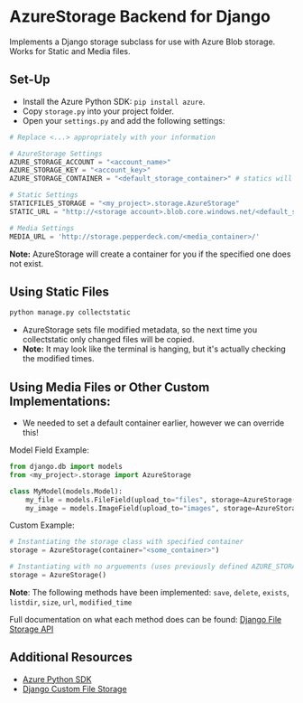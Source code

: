 # AzureStorage Backend for Django
Implements a Django storage subclass for use with Azure Blob storage.
Works for Static and Media files.

## Set-Up
- Install the Azure Python SDK: `pip install azure`.
- Copy `storage.py` into your project folder.
- Open your `settings.py` and add the following settings:

```python
# Replace <...> appropriately with your information

# AzureStorage Settings
AZURE_STORAGE_ACCOUNT = "<account_name>"
AZURE_STORAGE_KEY = "<account_key>"
AZURE_STORAGE_CONTAINER = "<default_storage_container>" # statics will use this container

# Static Settings
STATICFILES_STORAGE = "<my_project>.storage.AzureStorage"
STATIC_URL = "http://<storage account>.blob.core.windows.net/<default_storage_container>/"

# Media Settings
MEDIA_URL = 'http://storage.pepperdeck.com/<media_container>/'
```

**Note:** AzureStorage will create a container for you if the specified one does not exist.

## Using Static Files
```bash
python manage.py collectstatic
```
- AzureStorage sets file modified metadata, so the next time you collectstatic only changed files will be copied.
- **Note:** It may look like the terminal is hanging, but it's actually checking the modified times.

## Using Media Files or Other Custom Implementations:

- We needed to set a default container earlier, however we can override this!

Model Field Example:
```python
from django.db import models
from <my_project>.storage import AzureStorage

class MyModel(models.Model):
    my_file = models.FileField(upload_to="files", storage=AzureStorage(container="<media_container>"))
    my_image = models.ImageField(upload_to="images", storage=AzureStorage(container="<media_container>"))
```

Custom Example:
```python
# Instantiating the storage class with specified container
storage = AzureStorage(container="<some_container>")

# Instantiating with no arguements (uses previously defined AZURE_STORAGE_CONTAINER)
storage = AzureStorage()
```

**Note**: The following methods have been implemented:
`save`, `delete`, `exists`, `listdir`, `size`, `url`, `modified_time`

Full documentation on what each method does can be found: [Django File Storage API](https://docs.djangoproject.com/en/dev/ref/files/storage/#the-storage-class)

## Additional Resources
- [Azure Python SDK](https://github.com/WindowsAzure/azure-sdk-for-python)
- [Django Custom File Storage](https://docs.djangoproject.com/en/dev/howto/custom-file-storage/)